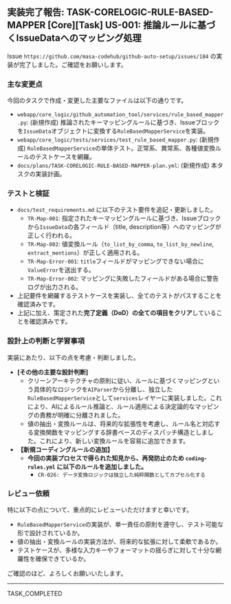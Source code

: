 ## 実装完了報告: TASK-CORELOGIC-RULE-BASED-MAPPER [Core][Task] US-001: 推論ルールに基づくIssueDataへのマッピング処理

Issue `https://github.com/masa-codehub/github-auto-setup/issues/184` の実装が完了しました。ご確認をお願いします。

### 主な変更点

今回のタスクで作成・変更した主要なファイルは以下の通りです。

-   `webapp/core_logic/github_automation_tool/services/rule_based_mapper.py`: (新規作成) 推論されたキーマッピングルールに基づき、Issueブロックを`IssueData`オブジェクトに変換する`RuleBasedMapperService`を実装。
-   `webapp/core_logic/tests/services/test_rule_based_mapper.py`: (新規作成) `RuleBasedMapperService`の単体テスト。正常系、異常系、各種値変換ルールのテストケースを網羅。
-   `docs/plans/TASK-CORELOGIC-RULE-BASED-MAPPER-plan.yml`: (新規作成) 本タスクの実装計画。

### テストと検証

-   `docs/test_requirements.md` に以下のテスト要件を追記・更新しました。
    -   `TR-Map-001`: 指定されたキーマッピングルールに基づき、Issueブロックから`IssueData`の各フィールド（title, description等）へのマッピングが正しく行われる。
    -   `TR-Map-002`: 値変換ルール（`to_list_by_comma`, `to_list_by_newline`, `extract_mentions`）が正しく適用される。
    -   `TR-Map-Error-001`: `title`フィールドがマッピングできない場合に`ValueError`を送出する。
    -   `TR-Map-Error-002`: マッピングに失敗したフィールドがある場合に警告ログが出力される。
-   上記要件を網羅するテストケースを実装し、全てのテストがパスすることを確認済みです。
-   上記に加え、策定された**完了定義（DoD）の全ての項目をクリア**していることを確認済みです。

### 設計上の判断と学習事項

実装にあたり、以下の点を考慮・判断しました。

-   **[その他の主要な設計判断]**
    -   クリーンアーキテクチャの原則に従い、ルールに基づくマッピングという具体的なロジックを`AIParser`から分離し、独立した`RuleBasedMapperService`として`services`レイヤーに実装しました。これにより、AIによるルール推論と、ルール適用による決定論的なマッピングの責務が明確に分離されました。
    -   値の抽出・変換ルールは、将来的な拡張性を考慮し、ルール名と対応する変換関数をマッピングする辞書ベースのディスパッチ構造としました。これにより、新しい変換ルールを容易に追加できます。
-   **【新規コーディングルールの追加】**
    -   **今回の実装プロセスで得られた知見から、再発防止のため `coding-rules.yml` に以下のルールを追加しました。**
        -   `CR-026: データ変換ロジックは独立した純粋関数としてカプセル化する`

### レビュー依頼

特に以下の点について、重点的にレビューいただけますと幸いです。

-   `RuleBasedMapperService`の実装が、単一責任の原則を遵守し、テスト可能な形で設計されているか。
-   値の抽出・変換ルールの実装方法が、将来的な拡張に対して柔軟であるか。
-   テストケースが、多様な入力キーやフォーマットの揺らぎに対して十分な網羅性を確保できているか。

ご確認のほど、よろしくお願いいたします。

---
TASK_COMPLETED
